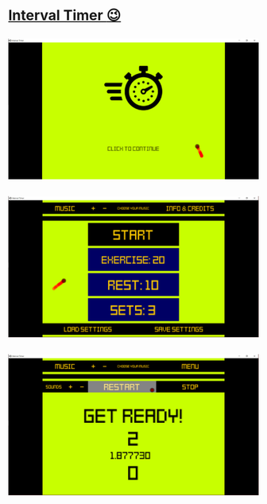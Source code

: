 # [Interval Timer :wink:](https://paulinek-13.github.io/Interval-Timer/)
## ![interval_timer_1](images/interval_timer_1.png)
## ![interval_timer_2](images/interval_timer_2.png)
## ![interval_timer_3](images/interval_timer_3.png)
